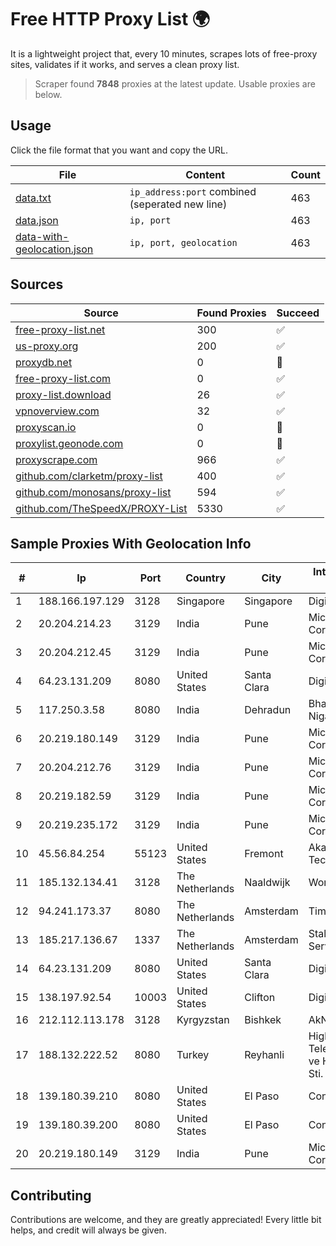 
# Free HTTP Proxy List 🌍

It is a lightweight project that, every 10 minutes, scrapes lots of free-proxy sites, validates if it works, and serves a clean proxy list.


> Scraper found **7848** proxies at the latest update. Usable proxies are below.

## Usage

Click the file format that you want and copy the URL.


|File|Content|Count|
|----|-------|-----|
|[data.txt](https://raw.githubusercontent.com/themiralay/Proxy-List-World/master/data.txt)|`ip_address:port` combined (seperated new line)|463|
|[data.json](https://raw.githubusercontent.com/themiralay/Proxy-List-World/master/data.json)|`ip, port`|463|
|[data-with-geolocation.json](https://raw.githubusercontent.com/themiralay/Proxy-List-World/master/data-with-geolocation.json)|`ip, port, geolocation`|463|

## Sources

|Source|Found Proxies|Succeed|
|------|-------------|-------|
|[free-proxy-list.net](https://free-proxy-list.net)|300|✅|
|[us-proxy.org](https://www.us-proxy.org)|200|✅|
|[proxydb.net](http://proxydb.net)|0|🚫|
|[free-proxy-list.com](https://free-proxy-list.com/?page=&port=&type%5B%5D=http&type%5B%5D=https&up_time=0&search=Search)|0|✅|
|[proxy-list.download](https://www.proxy-list.download/HTTP)|26|✅|
|[vpnoverview.com](https://vpnoverview.com/privacy/anonymous-browsing/free-proxy-servers)|32|✅|
|[proxyscan.io](https://www.proxyscan.io)|0|🚫|
|[proxylist.geonode.com](https://proxylist.geonode.com/api/proxy-list?limit=300&page=1&sort_by=lastChecked&sort_type=desc&protocols=http,https)|0|🚫|
|[proxyscrape.com](https://api.proxyscrape.com/v2/?request=displayproxies&protocol=http&timeout=10000&country=all&ssl=all&anonymity=all)|966|✅|
|[github.com/clarketm/proxy-list](https://raw.githubusercontent.com/clarketm/proxy-list/master/proxy-list-raw.txt)|400|✅|
|[github.com/monosans/proxy-list](https://raw.githubusercontent.com/monosans/proxy-list/main/proxies/http.txt)|594|✅|
|[github.com/TheSpeedX/PROXY-List](https://raw.githubusercontent.com/TheSpeedX/PROXY-List/master/http.txt)|5330|✅|


## Sample Proxies With Geolocation Info

|#|Ip|Port|Country|City|Internet Service Provider|
|-|--|----|-------|----|-------------------------|
|1|188.166.197.129|3128|Singapore|Singapore|DigitalOcean, LLC|
|2|20.204.214.23|3129|India|Pune|Microsoft Corporation|
|3|20.204.212.45|3129|India|Pune|Microsoft Corporation|
|4|64.23.131.209|8080|United States|Santa Clara|DigitalOcean, LLC|
|5|117.250.3.58|8080|India|Dehradun|Bharat Sanchar Nigam Ltd|
|6|20.219.180.149|3129|India|Pune|Microsoft Corporation|
|7|20.204.212.76|3129|India|Pune|Microsoft Corporation|
|8|20.219.182.59|3129|India|Pune|Microsoft Corporation|
|9|20.219.235.172|3129|India|Pune|Microsoft Corporation|
|10|45.56.84.254|55123|United States|Fremont|Akamai Technologies, Inc.|
|11|185.132.134.41|3128|The Netherlands|Naaldwijk|WorldStream B.V.|
|12|94.241.173.37|8080|The Netherlands|Amsterdam|TimeWeb Ltd.|
|13|185.217.136.67|1337|The Netherlands|Amsterdam|Stallion Network Services Limited|
|14|64.23.131.209|8080|United States|Santa Clara|DigitalOcean, LLC|
|15|138.197.92.54|10003|United States|Clifton|DigitalOcean, LLC|
|16|212.112.113.178|3128|Kyrgyzstan|Bishkek|AkNet|
|17|188.132.222.52|8080|Turkey|Reyhanli|High Speed Telekomunikasyon ve Hab. Hiz. Ltd. Sti.|
|18|139.180.39.210|8080|United States|El Paso|Conterra|
|19|139.180.39.200|8080|United States|El Paso|Conterra|
|20|20.219.180.149|3129|India|Pune|Microsoft Corporation|



## Contributing

Contributions are welcome, and they are greatly appreciated! Every
little bit helps, and credit will always be given.

